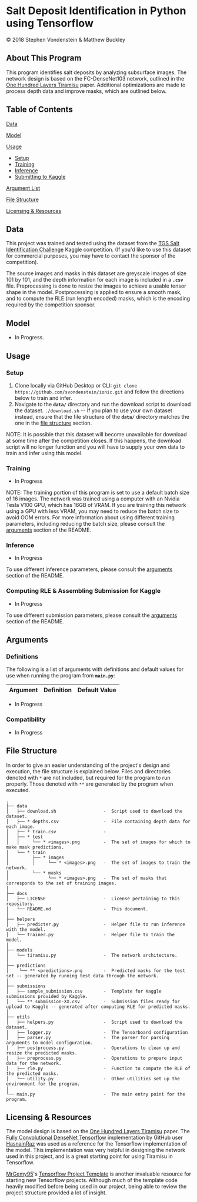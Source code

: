 Salt Deposit Identification in Python using Tensorflow
==================

© 2018 Stephen Vondenstein & Matthew Buckley

## About This Program

This program identifies salt deposits by analyzing subsurface images. The network design is based on the FC-DenseNet103 network, outlined in the [One Hundred Layers Tiramisu](https://arxiv.org/pdf/1611.09326.pdf) paper. Additional optimizations are made to process depth data and improve masks, which are outlined below.

## Table of Contents

[Data](#data)

[Model](#model)

[Usage](#usage)
* [Setup](#setup)
* [Training](#training)
* [Inference](#inference)
* [Submitting to Kaggle](#computing-rle--assembling-submission-for-kaggle)

[Argument List](#arguments)

[File Structure](#file-structure)

[Licensing & Resources](#licensing--resources)

## Data

This project was trained and tested using the dataset from the [TGS Salt Identification Challenge](https://www.kaggle.com/c/tgs-salt-identification-challenge) Kaggle competition. (If you'd like to use this dataset for commercial purposes, you may have to contact the sponsor of the competition).

The source images and masks in this dataset are greyscale images of size 101 by 101, and the depth information for each image is included in a **`.csv`** file. Preprocessing is done to resize the images to achieve a usable tensor shape in the model. Postprocessing is applied to ensure a smooth mask, and to compute the RLE (run length encoded) masks, which is the encoding required by the competition sponsor.

## Model

- In Progress.

## Usage

### Setup

1. Clone locally via GitHub Desktop or CLI: `git clone https://github.com/svondenstein/ionic.git` and follow the directions below to train and infer.
2. Navigate to the **`data/`** directory and run the download script to download the dataset. `./download.sh` -- If you plan to use your own dataset instead, ensure that the file structure of the **`data/`** directory matches the one in the [file structure](#file-structure) section.

NOTE: It is possible that this dataset will become unavailable for download at some time after the competition closes. If this happens, the download script will no longer function and you will have to supply your own data to train and infer using this model.

### Training

* In Progress

NOTE: The training portion of this program is set to use a default batch size of 16 images. The network was trained using a computer with an Nvidia Tesla V100 GPU, which has 16GB of VRAM. If you are training this network using a GPU with less VRAM, you may need to reduce the batch size to avoid OOM errors. For more information about using different training parameters, including reducing the batch size, please consult the [arguments](#arguments) section of the README.

### Inference

* In Progress

To use different inference parameters, please consult the [arguments](#arguments) section of the README.

### Computing RLE & Assembling Submission for Kaggle

* In Progress

To use different submission parameters, please consult the [arguments](#arguments) section of the README.

## Arguments

### Definitions

The following is a list of arguments with definitions and default values for use when running the program from **`main.py`**:

| Argument | Definition | Default Value |
| --- | --- | --- |
 * In Progress

### Compatibility

* In Progress

## File Structure

In order to give an easier understanding of the project's design and execution, the file structure is explained below. Files and directories denoted with  `*` are not included, but required for the program to run properly. Those denoted with `**` are generated by the program when executed.

```
.
├── data
│   ├── download.sh                  -  Script used to download the dataset.
│   ├── * depths.csv                 -  File containing depth data for each image.
│   ├── * train.csv                  - 
│   ├── * test
│   │     └── * <images>.png         -  The set of images for which to make mask predictions.
│   └── * train
│         ├── * images
│         │     └── * <images>.png   -  The set of images to train the network.
│         └── * masks
│               └── * <images>.png   -  The set of masks that corresponds to the set of training images.
│
├── docs
│   ├── LICENSE                      -  License pertaining to this repository.
│   └── README.md                    -  This document.
│
├── helpers
│   ├── predicter.py                 -  Helper file to run inference with the model.
│   └── trainer.py                   -  Helper file to train the model. 
│
├── models
│   └── tiramisu.py                  -  The network architecture.
│   
├── predictions
│    └── ** <predictions>.png        -  Predicted masks for the test set -- generated by running test data through the network.
│
├── submissions
│   ├── sample_submission.csv        -  Template for Kaggle submissions provided by Kaggle.
│   └── ** submission-XX.csv         -  Submission files ready for upload to Kaggle -- generated after computing RLE for predicted masks.
│  
├── utils  
│   ├── helpers.py                   -  Script used to download the dataset.
│   ├── logger.py                    -  The Tensorboard configuration
│   ├── parser.py                    -  The parser for parsing arguments to model configuration.
│   ├── postprocess.py               -  Operations to clean up and resize the predicted masks.
│   ├── preprocess.py                -  Operations to prepare input data for the network.
│   ├── rle.py                       -  Function to compute the RLE of the predicted masks.
│   └── utility.py                   -  Other utilities set up the environment for the program.
│ 
└── main.py                          -  The main entry point for the program.
```

## Licensing & Resources

The model design is based on the [One Hundred Layers Tiramisu](https://arxiv.org/pdf/1611.09326.pdf) paper. The [Fully Convolutional DenseNet Tensorflow](https://github.com/HasnainRaz/FC-DenseNet-TensorFlow) implementation by GitHub user [HasnainRaz](https://github.com/HasnainRaz) was used as a reference for the Tensorflow implementation of the model. This implementation was very helpful in designing the network used in this project, and is a great starting point for using Tiramisu in Tensorflow.

[MrGemy95](https://github.com/MrGemy95)'s [Tensorflow Project Template](https://github.com/MrGemy95/Tensorflow-Project-Template) is another invaluable resource for starting new Tensorflow projects. Although much of the template code heavily modified before being used in our project, being able to review the project structure provided a lot of insight. 